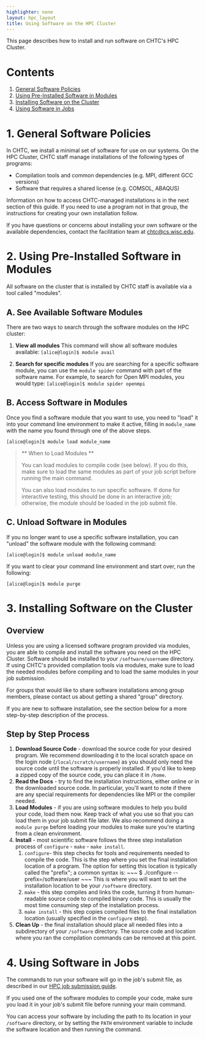 ```yaml
---
highlighter: none
layout: hpc_layout
title: Using Software on the HPC Cluster
---
```


This page describes how to install and run software on CHTC's HPC Cluster. 

Contents
========

1.  [General Software Policies](#1-general-software-policies)
2.  [Using Pre-Installed Software in Modules](#2-using-pre-installed-software-in-modules)
3.  [Installing Software on the Cluster](#3-installing-software-on-the-cluster)
4.  [Using Software in Jobs](#4-using-software-in-jobs)

# 1. General Software Policies

In CHTC, we install a minimal set of software for use 
on our systems. On the HPC Cluster, CHTC staff manage installations of 
the following types of programs: 

* Compilation tools and common dependencies (e.g. MPI, different GCC versions)
* Software that requires a shared license (e.g. COMSOL, ABAQUS)

Information on how to access CHTC-managed installations is in the next 
section of this guide. If you need to use a program not in that group, the instructions 
for creating your own installation follow. 

If you have questions or concerns about installing your own software or 
the available dependencies, contact the facilitation team at chtc@cs.wisc.edu. 

# 2. Using Pre-Installed Software in Modules

All software on the cluster that is installed by CHTC staff is available via 
a tool called "modules". 

## A. See Available Software Modules

There are two ways to search through the software modules on the HPC cluster: 

1. **View all modules**
	This command will show all software modules available: 
		```
		[alice@login]$ module avail
		```

2. **Search for specific modules**
	If you are searching for a specific software module, you can use the 
	`module spider` command with part of the software name. For example, to 
	search for Open MPI modules, you would type:
		```
		[alice@login]$ module spider openmpi
		```

## B. Access Software in Modules

Once you find a software module that you want to use, you need to "load" it 
into your command line environment to make it active, filling in `module_name` with 
the name you found through one of the above steps. 

```
[alice@login]$ module load module_name
```

> ** When to Load Modules **
> 
> You can load modules to compile code (see below). If you do this, make sure to load
> the same modules as part of your job script before running the main command. 
> 
> You can also load modules to run specific software. If done for interactive 
> testing, this should be done in an interactive job; otherwise, the module 
> should be loaded in the job submit file. 

## C. Unload Software in Modules

If you no longer want to use a specific software installation, you can "unload"
the software module with the following command: 

```
[alice@login]$ module unload module_name
```

If you want to clear your command line environment and start over, run the following: 

```
[alice@login]$ module purge
```

# 3. Installing Software on the Cluster

## Overview

Unless you are using a licensed software program provided via modules, you 
are able to compile and install the software you need on the HPC Cluster. 
Software should be installed to your `/software/username` 
directory. If using CHTC's provided compilation tools via modules, make 
sure to load the needed modules before compiling and to load the same 
modules in your job submission. 

For groups that would like to share software installations among group
members, please contact us about getting a shared "group" directory. 

If you are new to software installation, see the section below for 
a more step-by-step description of the process. 

## Step by Step Process

1. **Download Source Code** - download the source code for your desired program. We 
	recommend downloading it to the local scratch space on the login node 
	(`/local/scratch/username`) as you should only need the source code until 
	the software is properly installed. If you'd like to keep a zipped copy of 
	the source code, you can place it in `/home`.
1. **Read the Docs** - try to find the installation instructions, either online or 
	in the downloaded source code. In particular, you'll want to note if there are 
	any special requirements for dependencies like MPI or the compiler needed. 
1. **Load Modules** - if you are using software modules to help you build your 
	code, load them now. Keep track of what you use so that you can load them 
	in your job submit file later. We also recommend doing a `module purge` before 
	loading your modules to make sure you're starting from a clean environment. 
1. **Install** - most scientific software follows the three step installation process
	of `configure` - `make` - `make install`. 
	1. `configure`- this step checks for tools and requirements needed to compile 
		the code. This is the step where you set the final installation location of 
		a program. The option for setting this location is typically called the 
		"prefix"; a common syntax is: 
			~~~
			$ ./configure --prefix=/software/user
			~~~
		This is where you will want to set the installation location to be your 
		`/software` directory. 
	1. `make` - this step compiles and links the code, turning it from human-readable 
		source code to compiled binary code. This is usually the most time consuming 
		step of the installation process. 
	1. `make install` - this step copies compiled files to the final installation location 
		(usually specified in the `configure` step). 
1. **Clean Up** - the final installation should place all needed files into a 
	subdirectory of your `/software` directory. The source code and location where 
	you ran the compilation commands can be removed at this point. 

<!-- ## Optional: Create Your Own Modules -->

# 4. Using Software in Jobs

The commands to run your software will go in the job's submit file, as described 
in our [HPC job submission guide](/hpc-job-submission). 

If you used one of the software modules to compile your code, make sure you 
load it in your job's submit file before running your main command. 

You can access your software by including the path to its location in your 
`/software` directory, or by setting the `PATH` environment variable to include 
the software location and then running the command. 

